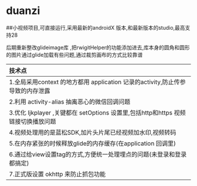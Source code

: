 # duanzi
##小视频项目,可直接运行,采用最新的androidX 版本,和最新版本的studio,最高支持28

后期重新整改glideimage库 ,把rwigitHelper的功能添加进去,库本身的圆角和圆形的图片通过glide加载有些问题,通过裁剪画布的方式比较靠谱

| 技术点 |
| :------------ |
|  1.全局采用context 的地方都用 application 记录的activity,防止传参导致的内存泄露 |
|  2.利用 activity-alias 抽离恶心的微信回调问题 |
|  3.优化 Ijkplayer ,关键都在 setOptions 设置里,包括http和https 视频链接切换播放问题 |
|  4.视频处理用的是蓝松SDK,加片头片尾已经视频加水印,视频转码  |
|  5.在内存紧张的时候释放glide的内存缓存(在application 回调里)  |
|  6.通过给view设置tag的方式,方便统一处理埋点的问题(未登录和登录都搞定) |
|  7.正式版设置 okhttp 来防止抓包功能  |


